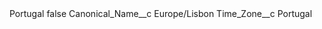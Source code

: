 <?xml version="1.0" encoding="UTF-8"?>
<CustomMetadata xmlns="http://soap.sforce.com/2006/04/metadata" xmlns:xsi="http://www.w3.org/2001/XMLSchema-instance" xmlns:xsd="http://www.w3.org/2001/XMLSchema">
    <label>Portugal</label>
    <protected>false</protected>
    <values>
        <field>Canonical_Name__c</field>
        <value xsi:type="xsd:string">Europe/Lisbon</value>
    </values>
    <values>
        <field>Time_Zone__c</field>
        <value xsi:type="xsd:string">Portugal</value>
    </values>
</CustomMetadata>
